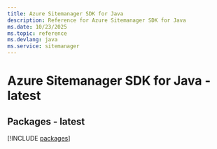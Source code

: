 ```yaml
---
title: Azure Sitemanager SDK for Java
description: Reference for Azure Sitemanager SDK for Java
ms.date: 10/23/2025
ms.topic: reference
ms.devlang: java
ms.service: sitemanager
---
```

# Azure Sitemanager SDK for Java - latest
## Packages - latest
[!INCLUDE [packages](sitemanager-index.md)]